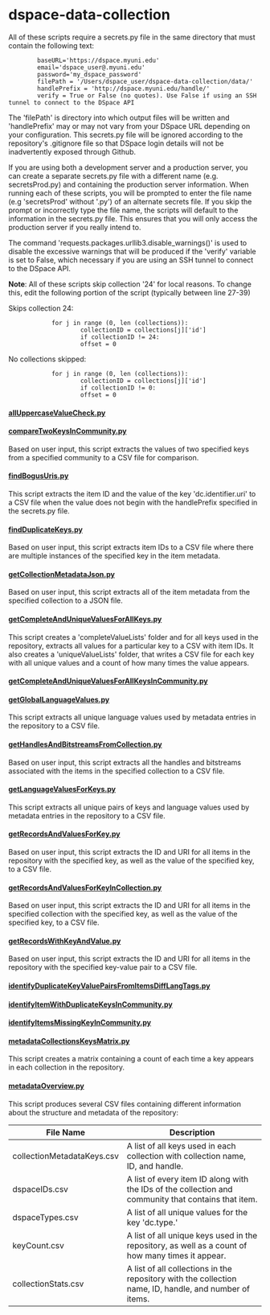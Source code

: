 # dspace-data-collection

All of these scripts require a secrets.py file in the same directory that must contain the following text:
```
        baseURL='https://dspace.myuni.edu'
        email='dspace_user@.myuni.edu'
        password='my_dspace_password'    
        filePath = '/Users/dspace_user/dspace-data-collection/data/'
        handlePrefix = 'http://dspace.myuni.edu/handle/'
        verify = True or False (no quotes). Use False if using an SSH tunnel to connect to the DSpace API
```
The 'filePath' is directory into which output files will be written and 'handlePrefix' may or may not vary from your DSpace URL depending on your configuration. This secrets.py file will be ignored according to the repository's .gitignore file so that DSpace login details will not be inadvertently exposed through Github.

If you are using both a development server and a production server, you can create a separate secrets.py file with a different name (e.g. secretsProd.py) and containing the production server information. When running each of these scripts, you will be prompted to enter the file name (e.g 'secretsProd' without '.py') of an alternate secrets file. If you skip the prompt or incorrectly type the file name, the scripts will default to the information in the secrets.py file. This ensures that you will only access the production server if you really intend to.

The command 'requests.packages.urllib3.disable_warnings()' is used to disable the excessive warnings that will be produced if the 'verify' variable is set to False, which necessary if you are using an SSH tunnel to connect to the DSpace API.

**Note**: All of these scripts skip collection '24' for local reasons. To change this, edit the following portion of the script (typically between line 27-39)


Skips collection 24:

                for j in range (0, len (collections)):
                        collectionID = collections[j]['id']
                        if collectionID != 24:
                        offset = 0


No collections skipped:

                for j in range (0, len (collections)):
                        collectionID = collections[j]['id']
                        if collectionID != 0:
                        offset = 0

#### [allUppercaseValueCheck.py](allUppercaseValueCheck.py)

#### [compareTwoKeysInCommunity.py](compareTwoKeysInCommunity.py)
Based on user input, this script extracts the values of two specified keys from a specified community to a CSV file for comparison.

#### [findBogusUris.py](findBogusUris.py)
This script extracts the item ID and the value of the key 'dc.identifier.uri' to a CSV file when the value does not begin with the handlePrefix specified in the secrets.py file.

#### [findDuplicateKeys.py](findDuplicateKeys.py)
Based on user input, this script extracts item IDs to a CSV file where there are multiple instances of the specified key in the item metadata.

#### [getCollectionMetadataJson.py](getCollectionMetadataJson.py)
Based on user input, this script extracts all of the item metadata from the specified collection to a JSON file.

#### [getCompleteAndUniqueValuesForAllKeys.py](getCompleteAndUniqueValuesForAllKeys.py)
This script creates a 'completeValueLists' folder and for all keys used in the repository, extracts all values for a particular key to a CSV with item IDs.  It also creates a 'uniqueValueLists' folder, that writes a CSV file for each key with all unique values and a count of how many times the value appears.

#### [getCompleteAndUniqueValuesForAllKeysInCommunity.py](getCompleteAndUniqueValuesForAllKeysInCommunity.py)

#### [getGlobalLanguageValues.py](getGlobalLanguageValues.py)
This script extracts all unique language values used by metadata entries in the repository to a CSV file.

#### [getHandlesAndBitstreamsFromCollection.py](getHandlesAndBitstreamsFromCollection.py)
Based on user input, this script extracts all the handles and bitstreams associated with the items in the specified collection to a CSV file.

#### [getLanguageValuesForKeys.py](getLanguageValuesForKeys.py)
This script extracts all unique pairs of keys and language values used by metadata entries in the repository to a CSV file.

#### [getRecordsAndValuesForKey.py](getRecordsAndValuesForKey.py)
Based on user input, this script extracts the ID and URI for all items in the repository with the specified key, as well as the value of the specified key, to a CSV file.

#### [getRecordsAndValuesForKeyInCollection.py](getRecordsAndValuesForKeyInCollection.py)
Based on user input, this script extracts the ID and URI for all items in the specified collection with the specified key, as well as the value of the specified key, to a CSV file.

#### [getRecordsWithKeyAndValue.py](getRecordsWithKeyAndValue.py)
Based on user input, this script extracts the ID and URI for all items in the repository with the specified key-value pair to a CSV file.

#### [identifyDuplicateKeyValuePairsFromItemsDiffLangTags.py](identifyDuplicateKeyValuePairsFromItemsDiffLangTags.py)

#### [identifyItemWithDuplicateKeysInCommunity.py](identifyItemWithDuplicateKeysInCommunity.py)

#### [identifyItemsMissingKeyInCommunity.py](identifyItemsMissingKeyInCommunity.py)

#### [metadataCollectionsKeysMatrix.py](metadataCollectionsKeysMatrix.py)
This script creates a matrix containing a count of each time a key appears in each collection in the repository.

#### [metadataOverview.py](metadataOverview.py)
This script produces several CSV files containing different information about the structure and metadata of the repository:

|File Name |Description|
|--------------------------|--------------------------------------------------------------------------|
|collectionMetadataKeys.csv | A list of all keys used in each collection with collection name, ID, and handle.|
|dspaceIDs.csv | A list of every item ID along with the IDs of the collection and community that contains that item.|
|dspaceTypes.csv | A list of all unique values for the key 'dc.type.'|
|keyCount.csv | A list of all unique keys used in the repository, as well as a count of how many times it appear.|
|collectionStats.csv | A list of all collections in the repository with the collection name, ID, handle, and number of items.|
